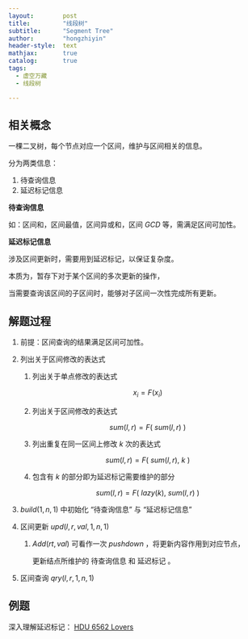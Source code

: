 ```yaml
---
layout:        post
title:         "线段树"
subtitle:      "Segment Tree"
author:        "hongzhiyin"
header-style:  text
mathjax:       true
catalog:       true
tags:
  - 虚空万藏
  - 线段树

---
```



## 相关概念

一棵二叉树，每个节点对应一个区间，维护与区间相关的信息。

分为两类信息：

1. 待查询信息
2. 延迟标记信息

**待查询信息**

如：区间和，区间最值，区间异或和，区间 $GCD$ 等，需满足区间可加性。

**延迟标记信息**

涉及区间更新时，需要用到延迟标记，以保证复杂度。

本质为，暂存下对于某个区间的多次更新的操作，

当需要查询该区间的子区间时，能够对子区间一次性完成所有更新。



## 解题过程

1. 前提：区间查询的结果满足区间可加性。

2. 列出关于区间修改的表达式

   1. 列出关于单点修改的表达式
      
      $$
      x_i = F(x_i)
      $$

   2. 列出关于区间修改的表达式
      
      $$
      sum(l, r) = F(\ sum(l, r)\ )
      $$

   3. 列出重复在同一区间上修改 $k$ 次的表达式
      
      $$
      sum(l, r) = F(\ sum(l, r),\ k\ )
      $$

   4. 包含有 $k$ 的部分即为延迟标记需要维护的部分
      
      $$
      sum(l, r) = F(\ lazy(k),\ sum(l, r)\ )
      $$
   
3. $build(1, n, 1)$ 中初始化 “待查询信息” 与 “延迟标记信息”

4. 区间更新 $upd(l, r, val, 1, n, 1)$ 

   1. $Add(rt, val)$ 可看作一次 $pushdown$ ，将更新内容作用到对应节点，

      更新结点所维护的 待查询信息 和 延迟标记 。

5. 区间查询 $qry(l, r, 1, n, 1)$ 



## 例题

深入理解延迟标记： [HDU 6562 Lovers](https://hongzhiyin.github.io/2019/11/05/hdu-6562-Lovers/)

